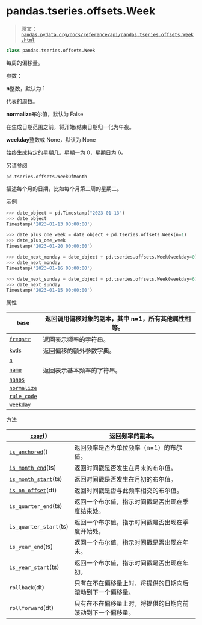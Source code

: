 # pandas.tseries.offsets.Week

> 原文：[`pandas.pydata.org/docs/reference/api/pandas.tseries.offsets.Week.html`](https://pandas.pydata.org/docs/reference/api/pandas.tseries.offsets.Week.html)

```py
class pandas.tseries.offsets.Week
```

每周的偏移量。

参数：

**n**整数，默认为 1

代表的周数。

**normalize**布尔值，默认为 False

在生成日期范围之前，将开始/结束日期归一化为午夜。

**weekday**整数或 None，默认为 None

始终生成特定的星期几。星期一为 0，星期日为 6。

另请参阅

`pd.tseries.offsets.WeekOfMonth`

描述每个月的日期，比如每个月第二周的星期二。

示例

```py
>>> date_object = pd.Timestamp("2023-01-13")
>>> date_object
Timestamp('2023-01-13 00:00:00') 
```

```py
>>> date_plus_one_week = date_object + pd.tseries.offsets.Week(n=1)
>>> date_plus_one_week
Timestamp('2023-01-20 00:00:00') 
```

```py
>>> date_next_monday = date_object + pd.tseries.offsets.Week(weekday=0)
>>> date_next_monday
Timestamp('2023-01-16 00:00:00') 
```

```py
>>> date_next_sunday = date_object + pd.tseries.offsets.Week(weekday=6)
>>> date_next_sunday
Timestamp('2023-01-15 00:00:00') 
```

属性

| `base` | 返回调用偏移对象的副本，其中 n=1，所有其他属性相等。 |
| --- | --- |
| [`freqstr`](https://pandas.pydata.org/docs/reference/api/pandas.tseries.offsets.Week.freqstr.html) | 返回表示频率的字符串。 |
| [`kwds`](https://pandas.pydata.org/docs/reference/api/pandas.tseries.offsets.Week.kwds.html) | 返回偏移的额外参数字典。 |
| [`n`](https://pandas.pydata.org/docs/reference/api/pandas.tseries.offsets.Week.n.html) |  |
| [`name`](https://pandas.pydata.org/docs/reference/api/pandas.tseries.offsets.Week.name.html) | 返回表示基本频率的字符串。 |
| [`nanos`](https://pandas.pydata.org/docs/reference/api/pandas.tseries.offsets.Week.nanos.html) |  |
| [`normalize`](https://pandas.pydata.org/docs/reference/api/pandas.tseries.offsets.Week.normalize.html) |  |
| [`rule_code`](https://pandas.pydata.org/docs/reference/api/pandas.tseries.offsets.Week.rule_code.html) |  |
| [`weekday`](https://pandas.pydata.org/docs/reference/api/pandas.tseries.offsets.Week.weekday.html) |  |

方法

| [`copy`](https://pandas.pydata.org/docs/reference/api/pandas.tseries.offsets.Week.copy.html)() | 返回频率的副本。 |
| --- | --- |
| [`is_anchored`](https://pandas.pydata.org/docs/reference/api/pandas.tseries.offsets.Week.is_anchored.html)() | 返回频率是否为单位频率（n=1）的布尔值。 |
| [`is_month_end`](https://pandas.pydata.org/docs/reference/api/pandas.tseries.offsets.Week.is_month_end.html)(ts) | 返回时间戳是否发生在月末的布尔值。 |
| [`is_month_start`](https://pandas.pydata.org/docs/reference/api/pandas.tseries.offsets.Week.is_month_start.html)(ts) | 返回时间戳是否发生在月初的布尔值。 |
| [`is_on_offset`](https://pandas.pydata.org/docs/reference/api/pandas.tseries.offsets.Week.is_on_offset.html)(dt) | 返回时间戳是否与此频率相交的布尔值。 |
| `is_quarter_end`(ts) | 返回一个布尔值，指示时间戳是否出现在季度结束处。 |
| `is_quarter_start`(ts) | 返回一个布尔值，指示时间戳是否出现在季度开始处。 |
| `is_year_end`(ts) | 返回一个布尔值，指示时间戳是否出现在年末。 |
| `is_year_start`(ts) | 返回一个布尔值，指示时间戳是否出现在年初。 |
| `rollback`(dt) | 只有在不在偏移量上时，将提供的日期向后滚动到下一个偏移量。 |
| `rollforward`(dt) | 只有在不在偏移量上时，将提供的日期向前滚动到下一个偏移量。 |
